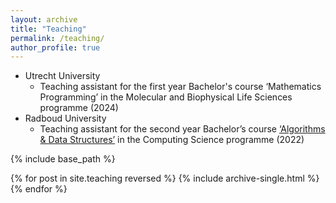 ```yaml
---
layout: archive
title: "Teaching"
permalink: /teaching/
author_profile: true
---
```


* Utrecht University
  * Teaching assistant for the first year Bachelor's course ‘Mathematics Programming’ in the Molecular and Biophysical Life Sciences programme (2024)
* Radboud University
  * Teaching assistant for the second year Bachelor’s course [‘Algorithms & Data Structures’](https://www.ru.nl/courseguides/2022/science/vm/osirislinks/ibc/nwi-ibc027/) in the Computing Science programme (2022)

{% include base_path %}

{% for post in site.teaching reversed %}
  {% include archive-single.html %}
{% endfor %}
